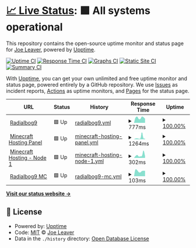 # [📈 Live Status](https://uptime.rb9.xyz): <!--live status--> **🟩 All systems operational**

This repository contains the open-source uptime monitor and status page for [Joe Leaver](https://radialbog9.uk), powered by [Upptime](https://github.com/upptime/upptime).

[![Uptime CI](https://github.com/TheJoeCoder/uptime/workflows/Uptime%20CI/badge.svg)](https://github.com/TheJoeCoder/uptime/actions?query=workflow%3A%22Uptime+CI%22)
[![Response Time CI](https://github.com/TheJoeCoder/uptime/workflows/Response%20Time%20CI/badge.svg)](https://github.com/TheJoeCoder/uptime/actions?query=workflow%3A%22Response+Time+CI%22)
[![Graphs CI](https://github.com/TheJoeCoder/uptime/workflows/Graphs%20CI/badge.svg)](https://github.com/TheJoeCoder/uptime/actions?query=workflow%3A%22Graphs+CI%22)
[![Static Site CI](https://github.com/TheJoeCoder/uptime/workflows/Static%20Site%20CI/badge.svg)](https://github.com/TheJoeCoder/uptime/actions?query=workflow%3A%22Static+Site+CI%22)
[![Summary CI](https://github.com/TheJoeCoder/uptime/workflows/Summary%20CI/badge.svg)](https://github.com/TheJoeCoder/uptime/actions?query=workflow%3A%22Summary+CI%22)

With [Upptime](https://upptime.js.org), you can get your own unlimited and free uptime monitor and status page, powered entirely by a GitHub repository. We use [Issues](https://github.com/TheJoeCoder/uptime/issues) as incident reports, [Actions](https://github.com/TheJoeCoder/uptime/actions) as uptime monitors, and [Pages](https://uptime.rb9.xyz) for the status page.

<!--start: status pages-->
<!-- This summary is generated by Upptime (https://github.com/upptime/upptime) -->
<!-- Do not edit this manually, your changes will be overwritten -->
<!-- prettier-ignore -->
| URL | Status | History | Response Time | Uptime |
| --- | ------ | ------- | ------------- | ------ |
| <img alt="" src="https://icons.duckduckgo.com/ip3/radialbog9.uk.ico" height="13"> [Radialbog9](https://radialbog9.uk) | 🟩 Up | [radialbog9.yml](https://github.com/TheJoeCoder/uptime/commits/HEAD/history/radialbog9.yml) | <details><summary><img alt="Response time graph" src="./graphs/radialbog9/response-time-week.png" height="20"> 777ms</summary><br><a href="https://uptime.rb9.xyz/history/radialbog9"><img alt="Response time 1363" src="https://img.shields.io/endpoint?url=https%3A%2F%2Fraw.githubusercontent.com%2FTheJoeCoder%2Fuptime%2FHEAD%2Fapi%2Fradialbog9%2Fresponse-time.json"></a><br><a href="https://uptime.rb9.xyz/history/radialbog9"><img alt="24-hour response time 654" src="https://img.shields.io/endpoint?url=https%3A%2F%2Fraw.githubusercontent.com%2FTheJoeCoder%2Fuptime%2FHEAD%2Fapi%2Fradialbog9%2Fresponse-time-day.json"></a><br><a href="https://uptime.rb9.xyz/history/radialbog9"><img alt="7-day response time 777" src="https://img.shields.io/endpoint?url=https%3A%2F%2Fraw.githubusercontent.com%2FTheJoeCoder%2Fuptime%2FHEAD%2Fapi%2Fradialbog9%2Fresponse-time-week.json"></a><br><a href="https://uptime.rb9.xyz/history/radialbog9"><img alt="30-day response time 935" src="https://img.shields.io/endpoint?url=https%3A%2F%2Fraw.githubusercontent.com%2FTheJoeCoder%2Fuptime%2FHEAD%2Fapi%2Fradialbog9%2Fresponse-time-month.json"></a><br><a href="https://uptime.rb9.xyz/history/radialbog9"><img alt="1-year response time 1363" src="https://img.shields.io/endpoint?url=https%3A%2F%2Fraw.githubusercontent.com%2FTheJoeCoder%2Fuptime%2FHEAD%2Fapi%2Fradialbog9%2Fresponse-time-year.json"></a></details> | <details><summary><a href="https://uptime.rb9.xyz/history/radialbog9">100.00%</a></summary><a href="https://uptime.rb9.xyz/history/radialbog9"><img alt="All-time uptime 99.49%" src="https://img.shields.io/endpoint?url=https%3A%2F%2Fraw.githubusercontent.com%2FTheJoeCoder%2Fuptime%2FHEAD%2Fapi%2Fradialbog9%2Fuptime.json"></a><br><a href="https://uptime.rb9.xyz/history/radialbog9"><img alt="24-hour uptime 100.00%" src="https://img.shields.io/endpoint?url=https%3A%2F%2Fraw.githubusercontent.com%2FTheJoeCoder%2Fuptime%2FHEAD%2Fapi%2Fradialbog9%2Fuptime-day.json"></a><br><a href="https://uptime.rb9.xyz/history/radialbog9"><img alt="7-day uptime 100.00%" src="https://img.shields.io/endpoint?url=https%3A%2F%2Fraw.githubusercontent.com%2FTheJoeCoder%2Fuptime%2FHEAD%2Fapi%2Fradialbog9%2Fuptime-week.json"></a><br><a href="https://uptime.rb9.xyz/history/radialbog9"><img alt="30-day uptime 100.00%" src="https://img.shields.io/endpoint?url=https%3A%2F%2Fraw.githubusercontent.com%2FTheJoeCoder%2Fuptime%2FHEAD%2Fapi%2Fradialbog9%2Fuptime-month.json"></a><br><a href="https://uptime.rb9.xyz/history/radialbog9"><img alt="1-year uptime 99.49%" src="https://img.shields.io/endpoint?url=https%3A%2F%2Fraw.githubusercontent.com%2FTheJoeCoder%2Fuptime%2FHEAD%2Fapi%2Fradialbog9%2Fuptime-year.json"></a></details>
| <img alt="" src="https://icons.duckduckgo.com/ip3/panel.mc.radialbog9.uk.ico" height="13"> [Minecraft Hosting Panel](https://panel.mc.radialbog9.uk) | 🟩 Up | [minecraft-hosting-panel.yml](https://github.com/TheJoeCoder/uptime/commits/HEAD/history/minecraft-hosting-panel.yml) | <details><summary><img alt="Response time graph" src="./graphs/minecraft-hosting-panel/response-time-week.png" height="20"> 1264ms</summary><br><a href="https://uptime.rb9.xyz/history/minecraft-hosting-panel"><img alt="Response time 2751" src="https://img.shields.io/endpoint?url=https%3A%2F%2Fraw.githubusercontent.com%2FTheJoeCoder%2Fuptime%2FHEAD%2Fapi%2Fminecraft-hosting-panel%2Fresponse-time.json"></a><br><a href="https://uptime.rb9.xyz/history/minecraft-hosting-panel"><img alt="24-hour response time 429" src="https://img.shields.io/endpoint?url=https%3A%2F%2Fraw.githubusercontent.com%2FTheJoeCoder%2Fuptime%2FHEAD%2Fapi%2Fminecraft-hosting-panel%2Fresponse-time-day.json"></a><br><a href="https://uptime.rb9.xyz/history/minecraft-hosting-panel"><img alt="7-day response time 1264" src="https://img.shields.io/endpoint?url=https%3A%2F%2Fraw.githubusercontent.com%2FTheJoeCoder%2Fuptime%2FHEAD%2Fapi%2Fminecraft-hosting-panel%2Fresponse-time-week.json"></a><br><a href="https://uptime.rb9.xyz/history/minecraft-hosting-panel"><img alt="30-day response time 1050" src="https://img.shields.io/endpoint?url=https%3A%2F%2Fraw.githubusercontent.com%2FTheJoeCoder%2Fuptime%2FHEAD%2Fapi%2Fminecraft-hosting-panel%2Fresponse-time-month.json"></a><br><a href="https://uptime.rb9.xyz/history/minecraft-hosting-panel"><img alt="1-year response time 2751" src="https://img.shields.io/endpoint?url=https%3A%2F%2Fraw.githubusercontent.com%2FTheJoeCoder%2Fuptime%2FHEAD%2Fapi%2Fminecraft-hosting-panel%2Fresponse-time-year.json"></a></details> | <details><summary><a href="https://uptime.rb9.xyz/history/minecraft-hosting-panel">100.00%</a></summary><a href="https://uptime.rb9.xyz/history/minecraft-hosting-panel"><img alt="All-time uptime 86.26%" src="https://img.shields.io/endpoint?url=https%3A%2F%2Fraw.githubusercontent.com%2FTheJoeCoder%2Fuptime%2FHEAD%2Fapi%2Fminecraft-hosting-panel%2Fuptime.json"></a><br><a href="https://uptime.rb9.xyz/history/minecraft-hosting-panel"><img alt="24-hour uptime 100.00%" src="https://img.shields.io/endpoint?url=https%3A%2F%2Fraw.githubusercontent.com%2FTheJoeCoder%2Fuptime%2FHEAD%2Fapi%2Fminecraft-hosting-panel%2Fuptime-day.json"></a><br><a href="https://uptime.rb9.xyz/history/minecraft-hosting-panel"><img alt="7-day uptime 100.00%" src="https://img.shields.io/endpoint?url=https%3A%2F%2Fraw.githubusercontent.com%2FTheJoeCoder%2Fuptime%2FHEAD%2Fapi%2Fminecraft-hosting-panel%2Fuptime-week.json"></a><br><a href="https://uptime.rb9.xyz/history/minecraft-hosting-panel"><img alt="30-day uptime 75.37%" src="https://img.shields.io/endpoint?url=https%3A%2F%2Fraw.githubusercontent.com%2FTheJoeCoder%2Fuptime%2FHEAD%2Fapi%2Fminecraft-hosting-panel%2Fuptime-month.json"></a><br><a href="https://uptime.rb9.xyz/history/minecraft-hosting-panel"><img alt="1-year uptime 86.26%" src="https://img.shields.io/endpoint?url=https%3A%2F%2Fraw.githubusercontent.com%2FTheJoeCoder%2Fuptime%2FHEAD%2Fapi%2Fminecraft-hosting-panel%2Fuptime-year.json"></a></details>
| <img alt="" src="https://icons.duckduckgo.com/ip3/null.ico" height="13"> [Minecraft Hosting - Node 1](node1.mc.radialbog9.uk) | 🟩 Up | [minecraft-hosting-node-1.yml](https://github.com/TheJoeCoder/uptime/commits/HEAD/history/minecraft-hosting-node-1.yml) | <details><summary><img alt="Response time graph" src="./graphs/minecraft-hosting-node-1/response-time-week.png" height="20"> 302ms</summary><br><a href="https://uptime.rb9.xyz/history/minecraft-hosting-node-1"><img alt="Response time 268" src="https://img.shields.io/endpoint?url=https%3A%2F%2Fraw.githubusercontent.com%2FTheJoeCoder%2Fuptime%2FHEAD%2Fapi%2Fminecraft-hosting-node-1%2Fresponse-time.json"></a><br><a href="https://uptime.rb9.xyz/history/minecraft-hosting-node-1"><img alt="24-hour response time 324" src="https://img.shields.io/endpoint?url=https%3A%2F%2Fraw.githubusercontent.com%2FTheJoeCoder%2Fuptime%2FHEAD%2Fapi%2Fminecraft-hosting-node-1%2Fresponse-time-day.json"></a><br><a href="https://uptime.rb9.xyz/history/minecraft-hosting-node-1"><img alt="7-day response time 302" src="https://img.shields.io/endpoint?url=https%3A%2F%2Fraw.githubusercontent.com%2FTheJoeCoder%2Fuptime%2FHEAD%2Fapi%2Fminecraft-hosting-node-1%2Fresponse-time-week.json"></a><br><a href="https://uptime.rb9.xyz/history/minecraft-hosting-node-1"><img alt="30-day response time 283" src="https://img.shields.io/endpoint?url=https%3A%2F%2Fraw.githubusercontent.com%2FTheJoeCoder%2Fuptime%2FHEAD%2Fapi%2Fminecraft-hosting-node-1%2Fresponse-time-month.json"></a><br><a href="https://uptime.rb9.xyz/history/minecraft-hosting-node-1"><img alt="1-year response time 268" src="https://img.shields.io/endpoint?url=https%3A%2F%2Fraw.githubusercontent.com%2FTheJoeCoder%2Fuptime%2FHEAD%2Fapi%2Fminecraft-hosting-node-1%2Fresponse-time-year.json"></a></details> | <details><summary><a href="https://uptime.rb9.xyz/history/minecraft-hosting-node-1">100.00%</a></summary><a href="https://uptime.rb9.xyz/history/minecraft-hosting-node-1"><img alt="All-time uptime 98.20%" src="https://img.shields.io/endpoint?url=https%3A%2F%2Fraw.githubusercontent.com%2FTheJoeCoder%2Fuptime%2FHEAD%2Fapi%2Fminecraft-hosting-node-1%2Fuptime.json"></a><br><a href="https://uptime.rb9.xyz/history/minecraft-hosting-node-1"><img alt="24-hour uptime 100.00%" src="https://img.shields.io/endpoint?url=https%3A%2F%2Fraw.githubusercontent.com%2FTheJoeCoder%2Fuptime%2FHEAD%2Fapi%2Fminecraft-hosting-node-1%2Fuptime-day.json"></a><br><a href="https://uptime.rb9.xyz/history/minecraft-hosting-node-1"><img alt="7-day uptime 100.00%" src="https://img.shields.io/endpoint?url=https%3A%2F%2Fraw.githubusercontent.com%2FTheJoeCoder%2Fuptime%2FHEAD%2Fapi%2Fminecraft-hosting-node-1%2Fuptime-week.json"></a><br><a href="https://uptime.rb9.xyz/history/minecraft-hosting-node-1"><img alt="30-day uptime 98.87%" src="https://img.shields.io/endpoint?url=https%3A%2F%2Fraw.githubusercontent.com%2FTheJoeCoder%2Fuptime%2FHEAD%2Fapi%2Fminecraft-hosting-node-1%2Fuptime-month.json"></a><br><a href="https://uptime.rb9.xyz/history/minecraft-hosting-node-1"><img alt="1-year uptime 98.20%" src="https://img.shields.io/endpoint?url=https%3A%2F%2Fraw.githubusercontent.com%2FTheJoeCoder%2Fuptime%2FHEAD%2Fapi%2Fminecraft-hosting-node-1%2Fuptime-year.json"></a></details>
| <img alt="" src="https://icons.duckduckgo.com/ip3/null.ico" height="13"> [Radialbog9 MC](play.mc.radialbog9.uk) | 🟩 Up | [radialbog9-mc.yml](https://github.com/TheJoeCoder/uptime/commits/HEAD/history/radialbog9-mc.yml) | <details><summary><img alt="Response time graph" src="./graphs/radialbog9-mc/response-time-week.png" height="20"> 103ms</summary><br><a href="https://uptime.rb9.xyz/history/radialbog9-mc"><img alt="Response time 115" src="https://img.shields.io/endpoint?url=https%3A%2F%2Fraw.githubusercontent.com%2FTheJoeCoder%2Fuptime%2FHEAD%2Fapi%2Fradialbog9-mc%2Fresponse-time.json"></a><br><a href="https://uptime.rb9.xyz/history/radialbog9-mc"><img alt="24-hour response time 84" src="https://img.shields.io/endpoint?url=https%3A%2F%2Fraw.githubusercontent.com%2FTheJoeCoder%2Fuptime%2FHEAD%2Fapi%2Fradialbog9-mc%2Fresponse-time-day.json"></a><br><a href="https://uptime.rb9.xyz/history/radialbog9-mc"><img alt="7-day response time 103" src="https://img.shields.io/endpoint?url=https%3A%2F%2Fraw.githubusercontent.com%2FTheJoeCoder%2Fuptime%2FHEAD%2Fapi%2Fradialbog9-mc%2Fresponse-time-week.json"></a><br><a href="https://uptime.rb9.xyz/history/radialbog9-mc"><img alt="30-day response time 97" src="https://img.shields.io/endpoint?url=https%3A%2F%2Fraw.githubusercontent.com%2FTheJoeCoder%2Fuptime%2FHEAD%2Fapi%2Fradialbog9-mc%2Fresponse-time-month.json"></a><br><a href="https://uptime.rb9.xyz/history/radialbog9-mc"><img alt="1-year response time 115" src="https://img.shields.io/endpoint?url=https%3A%2F%2Fraw.githubusercontent.com%2FTheJoeCoder%2Fuptime%2FHEAD%2Fapi%2Fradialbog9-mc%2Fresponse-time-year.json"></a></details> | <details><summary><a href="https://uptime.rb9.xyz/history/radialbog9-mc">100.00%</a></summary><a href="https://uptime.rb9.xyz/history/radialbog9-mc"><img alt="All-time uptime 100.00%" src="https://img.shields.io/endpoint?url=https%3A%2F%2Fraw.githubusercontent.com%2FTheJoeCoder%2Fuptime%2FHEAD%2Fapi%2Fradialbog9-mc%2Fuptime.json"></a><br><a href="https://uptime.rb9.xyz/history/radialbog9-mc"><img alt="24-hour uptime 100.00%" src="https://img.shields.io/endpoint?url=https%3A%2F%2Fraw.githubusercontent.com%2FTheJoeCoder%2Fuptime%2FHEAD%2Fapi%2Fradialbog9-mc%2Fuptime-day.json"></a><br><a href="https://uptime.rb9.xyz/history/radialbog9-mc"><img alt="7-day uptime 100.00%" src="https://img.shields.io/endpoint?url=https%3A%2F%2Fraw.githubusercontent.com%2FTheJoeCoder%2Fuptime%2FHEAD%2Fapi%2Fradialbog9-mc%2Fuptime-week.json"></a><br><a href="https://uptime.rb9.xyz/history/radialbog9-mc"><img alt="30-day uptime 100.00%" src="https://img.shields.io/endpoint?url=https%3A%2F%2Fraw.githubusercontent.com%2FTheJoeCoder%2Fuptime%2FHEAD%2Fapi%2Fradialbog9-mc%2Fuptime-month.json"></a><br><a href="https://uptime.rb9.xyz/history/radialbog9-mc"><img alt="1-year uptime 100.00%" src="https://img.shields.io/endpoint?url=https%3A%2F%2Fraw.githubusercontent.com%2FTheJoeCoder%2Fuptime%2FHEAD%2Fapi%2Fradialbog9-mc%2Fuptime-year.json"></a></details>

<!--end: status pages-->

[**Visit our status website →**](https://uptime.rb9.xyz)

## 📄 License

- Powered by: [Upptime](https://github.com/upptime/upptime)
- Code: [MIT](./LICENSE) © [Joe Leaver](https://radialbog9.uk)
- Data in the `./history` directory: [Open Database License](https://opendatacommons.org/licenses/odbl/1-0/)
